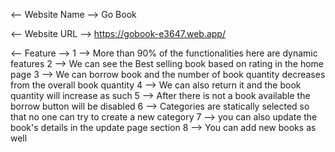 <-- Website Name -->
Go Book

<-- Website URL -->
https://gobook-e3647.web.app/

<-- Feature -->
1 --> More than 90% of the functionalities here are dynamic features
2 --> We can see the Best selling book based on rating in the home page
3 --> We can borrow book and the number of book quantity decreases from the overall book quantity
4 --> We can also return it and the book quantity will increase as such
5 --> After there is not a book available the borrow button will be disabled
6 --> Categories are statically selected so that no one can try to create a new category
7 --> you can also update the book's details in the update page section 
8 --> You can add new books as well 
